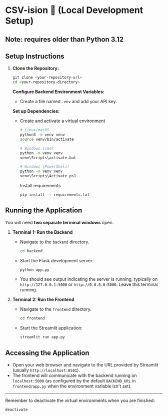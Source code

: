 # CSV-ision 🧿 (Local Development Setup)

## Note: requires older than Python 3.12

## Setup Instructions

1.  **Clone the Repository:**
    ```bash
    git clone <your-repository-url>
    cd <your-repository-directory>
    ```

    **Configure Backend Environment Variables:**
    *   Create a file named `.env` and add your API key.


    **Set up Dependencies:**
    *   Create and activate a virtual environment 
        ```bash
        # Linux/macOS
        python3 -m venv venv
        source venv/bin/activate

        # Windows (cmd)
        python -m venv venv
        venv\Scripts\activate.bat

        # Windows (PowerShell)
        python -m venv venv
        venv\Scripts\Activate.ps1
        ```

        Install requirements
        ```bash
        pip install -r requirements.txt
        ```

## Running the Application

You will need **two separate terminal windows** open.

1.  **Terminal 1: Run the Backend**
    *   Navigate to the `backend` directory.
        ```bash
        cd backend
        ```
    *   Start the Flask development server:
        ```bash
        python app.py
        ```
    *   You should see output indicating the server is running, typically on `http://127.0.0.1:5000` or `http://0.0.0.0:5000`. Leave this terminal running.

2.  **Terminal 2: Run the Frontend**
    *   Navigate to the `frontend` directory.
        ```bash
        cd frontend
        ```
    *   Start the Streamlit application:
        ```bash
        streamlit run app.py
        ```

## Accessing the Application

*   Open your web browser and navigate to the URL provided by Streamlit (usually `http://localhost:8501`).
*   The frontend will communicate with the backend running on `localhost:5000` (as configured by the default `BACKEND_URL` in `frontend/app.py` when the environment variable isn't set).

---

Remember to deactivate the virtual environments when you are finished:

```bash
deactivate